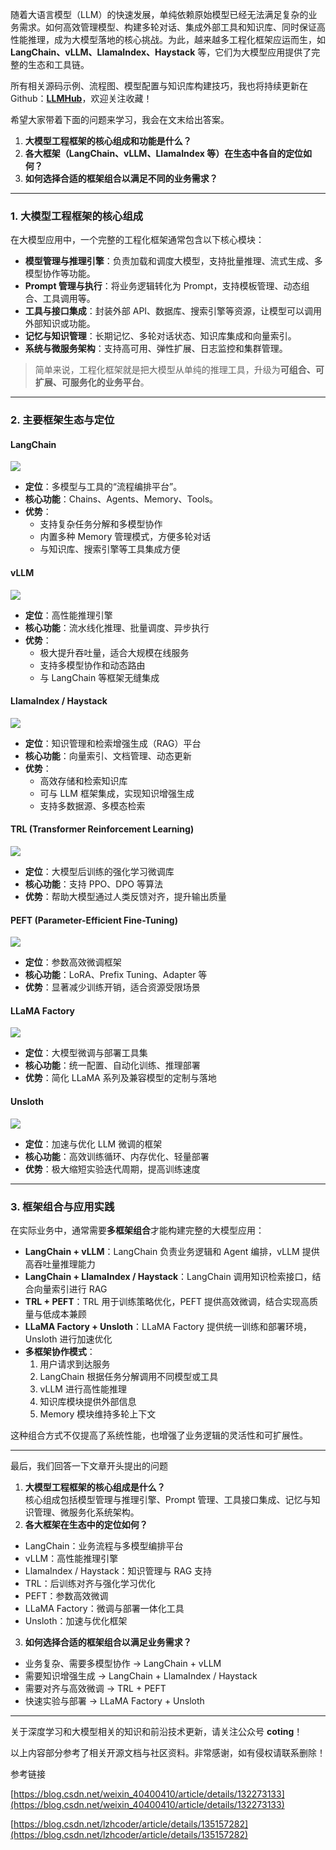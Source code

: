 随着大语言模型（LLM）的快速发展，单纯依赖原始模型已经无法满足复杂的业务需求。如何高效管理模型、构建多轮对话、集成外部工具和知识库、同时保证高性能推理，成为大模型落地的核心挑战。为此，越来越多工程化框架应运而生，如 **LangChain、vLLM、LlamaIndex、Haystack** 等，它们为大模型应用提供了完整的生态和工具链。

<font style="color:rgb(25, 27, 31);">所有相关源码示例、流程图、模型配置与知识库构建技巧，我也将持续更新在Github：</font>[**<font style="color:rgb(25, 27, 31);">LLMHub</font>**](https://github.com/algcoting/LLMHub)<font style="color:rgb(25, 27, 31);">，欢迎关注收藏！</font>

希望大家带着下面的问题来学习，我会在文末给出答案。

1. **大模型工程框架的核心组成和功能是什么？**
2. **各大框架（LangChain、vLLM、LlamaIndex 等）在生态中各自的定位如何？**
3. **如何选择合适的框架组合以满足不同的业务需求？**

---

### 1. 大模型工程框架的核心组成
在大模型应用中，一个完整的工程化框架通常包含以下核心模块：

+ **模型管理与推理引擎**：负责加载和调度大模型，支持批量推理、流式生成、多模型协作等功能。
+ **Prompt 管理与执行**：将业务逻辑转化为 Prompt，支持模板管理、动态组合、工具调用等。
+ **工具与接口集成**：封装外部 API、数据库、搜索引擎等资源，让模型可以调用外部知识或功能。
+ **记忆与知识管理**：长期记忆、多轮对话状态、知识库集成和向量索引。
+ **系统与微服务架构**：支持高可用、弹性扩展、日志监控和集群管理。

> 简单来说，工程化框架就是把大模型从单纯的推理工具，升级为**可组合、可扩展、可服务化的业务平台**。
>

---

### 2. 主要框架生态与定位
#### LangChain
![](https://cdn.nlark.com/yuque/0/2025/png/28454971/1755140472341-f5fb335a-667c-45f2-aa11-9af60ca741b5.png)

+ **定位**：多模型与工具的“流程编排平台”。
+ **核心功能**：Chains、Agents、Memory、Tools。
+ **优势**：
    - 支持复杂任务分解和多模型协作
    - 内置多种 Memory 管理模式，方便多轮对话
    - 与知识库、搜索引擎等工具集成方便

#### vLLM
![](https://cdn.nlark.com/yuque/0/2025/png/28454971/1755140158319-f3d63329-016e-4a49-bddf-9502f3c5fe1d.png)

+ **定位**：高性能推理引擎
+ **核心功能**：流水线化推理、批量调度、异步执行
+ **优势**：
    - 极大提升吞吐量，适合大规模在线服务
    - 支持多模型协作和动态路由
    - 与 LangChain 等框架无缝集成

#### LlamaIndex / Haystack
![](https://cdn.nlark.com/yuque/0/2025/png/28454971/1755140223422-246d2ae6-681b-4f45-ba83-69d91f87cb8a.png)

+ **定位**：知识管理和检索增强生成（RAG）平台
+ **核心功能**：向量索引、文档管理、动态更新
+ **优势**：
    - 高效存储和检索知识库
    - 可与 LLM 框架集成，实现知识增强生成
    - 支持多数据源、多模态检索

#### TRL (Transformer Reinforcement Learning)
![](https://cdn.nlark.com/yuque/0/2025/png/28454971/1756287472547-03029d9a-d14f-4277-8d7c-9bc56ec4d639.png)

+ **定位**：大模型后训练的强化学习微调库
+ **核心功能**：支持 PPO、DPO 等算法
+ **优势**：帮助大模型通过人类反馈对齐，提升输出质量

#### PEFT (Parameter-Efficient Fine-Tuning)
![](https://cdn.nlark.com/yuque/0/2025/png/28454971/1756285089281-1606264c-2507-4293-9772-715513559218.png)

+ **定位**：参数高效微调框架
+ **核心功能**：LoRA、Prefix Tuning、Adapter 等
+ **优势**：显著减少训练开销，适合资源受限场景

#### LLaMA Factory
![](https://cdn.nlark.com/yuque/0/2025/png/28454971/1756720650774-b01d0d51-3c1a-4f0c-8a7f-9667b42437fa.png)

+ **定位**：大模型微调与部署工具集
+ **核心功能**：统一配置、自动化训练、推理部署
+ **优势**：简化 LLaMA 系列及兼容模型的定制与落地

#### Unsloth
![](https://cdn.nlark.com/yuque/0/2025/webp/28454971/1756807846574-7ccdede1-7f38-4ed1-ba2f-b23aa9d026d6.webp)

+ **定位**：加速与优化 LLM 微调的框架
+ **核心功能**：高效训练循环、内存优化、轻量部署
+ **优势**：极大缩短实验迭代周期，提高训练速度

---

### 3. 框架组合与应用实践
在实际业务中，通常需要**多框架组合**才能构建完整的大模型应用：

+ **LangChain + vLLM**：LangChain 负责业务逻辑和 Agent 编排，vLLM 提供高吞吐量推理能力
+ **LangChain + LlamaIndex / Haystack**：LangChain 调用知识检索接口，结合向量索引进行 RAG
+ **TRL + PEFT**：TRL 用于训练策略优化，PEFT 提供高效微调，结合实现高质量与低成本兼顾
+ **LLaMA Factory + Unsloth**：LLaMA Factory 提供统一训练和部署环境，Unsloth 进行加速优化
+ **多框架协作模式**：
    1. 用户请求到达服务
    2. LangChain 根据任务分解调用不同模型或工具
    3. vLLM 进行高性能推理
    4. 知识库模块提供外部信息
    5. Memory 模块维持多轮上下文

这种组合方式不仅提高了系统性能，也增强了业务逻辑的灵活性和可扩展性。

---

最后，我们回答一下文章开头提出的问题

1. **大模型工程框架的核心组成是什么？**  
核心组成包括模型管理与推理引擎、Prompt 管理、工具接口集成、记忆与知识管理、微服务化系统架构。
2. **各大框架在生态中的定位如何？**
+ LangChain：业务流程与多模型编排平台
+ vLLM：高性能推理引擎
+ LlamaIndex / Haystack：知识管理与 RAG 支持
+ TRL：后训练对齐与强化学习优化
+ PEFT：参数高效微调
+ LLaMA Factory：微调与部署一体化工具
+ Unsloth：加速与优化框架
3. **如何选择合适的框架组合以满足业务需求？**
+ 业务复杂、需要多模型协作 → LangChain + vLLM
+ 需要知识增强生成 → LangChain + LlamaIndex / Haystack
+ 需要对齐与高效微调 → TRL + PEFT
+ 快速实验与部署 → LLaMA Factory + Unsloth

---

关于深度学习和大模型相关的知识和前沿技术更新，请关注公众号 **coting**！

以上内容部分参考了相关开源文档与社区资料。非常感谢，如有侵权请联系删除！



参考链接

[https://blog.csdn.net/weixin_40400410/article/details/132273133](https://blog.csdn.net/weixin_40400410/article/details/132273133)

[https://blog.csdn.net/lzhcoder/article/details/135157282](https://blog.csdn.net/lzhcoder/article/details/135157282)



